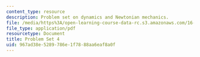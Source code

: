 ```yaml
---
content_type: resource
description: Problem set on dynamics and Newtonian mechanics.
file: /media/https%3A/open-learning-course-data-rc.s3.amazonaws.com/16-07-dynamics-fall-2009/967ad38e5289786e1f7888aa6eaf8a0f_MIT16_07F09_hw04.pdf
file_type: application/pdf
resourcetype: Document
title: Problem Set 4
uid: 967ad38e-5289-786e-1f78-88aa6eaf8a0f
---
```

